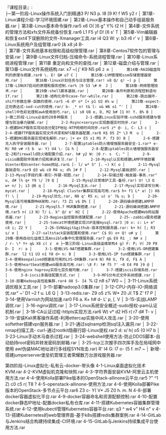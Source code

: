 『课程目录』:   
├─第一阶段-Linux操作系统入门到精通3 P/ N3 p. I8 [9 K! f  W5 y2 r
│      第1章-Linux课程介绍-学习环境搭建.rar
│      第2章-Linux基本操作和自己动手组装服务器.rar
│      第3章-Linux基本命令操作.rar5 x6 O( ]6 g" Y% t2 H
│      第4章-文件系统的管理方法和xfs文件系统备份恢复.rar6 L1 F5 y! D! [6 s' T
│      第5章-Vim编辑器和恢复ext4下误删除的文件-Xmanager工具.rar  i4 Q3 W: y: b3 r6 r' v
│      第6章-Linux系统用户及组管理.rar0 [& x8 j4 B- \
│      第7章-文件系统基本权限和高级权限管理.rar
│      第8章-Centos7软件包的管理与安装.rar
│      第9章-Linux文件归档-压缩命令-系统进程管理.rar
│      第10章-Linux系统进程管理.rar
│      第11章  重定向和文件的查找.rar
│      第12章-磁盘介绍与管理.rar
│      第13章-Linux文件系统结构.rar. x7 ~( j' K9 N5 p6 `2 m
│      第14章-RAID磁盘阵列的原理与搭建.rar0 \. E! Q# u7 C
│      第15章-LVM管理和ssm存储管理器使用.rar
│      第16章-linux计划任务与日志管理.rar! x8 Q/ q! ~) p
│      第17章-LINUX7启动的原理和服务控制.rar% |9 S3 \# H  J
│      第18章-网络管理技术.rar
│      第19章-shell脚本基础.rar
│      第20章-条件判断和流程控制语句If.rar
│      第21章-结构化命令case-for-while.rar
│      第22章-跳出循环-shift参数左移-函数的使用.rar5 ~6 d* o* [+ p1 U2 A% w
│      第23章-expect-正则表达式-sed-cut的使用.rar/ b- _* n! t& l: x& W6 o1 ^' [
│      第24章-shell中色彩处理和awk使用技巧.rar, L( s0 U8 e, D, M2 b# ]1 H! Y. B% B
│      
├─第二阶段-Linux必会的20多种服务
│      2-1-搭建Linux实验环境-sshd服务搭建与管理与防治暴力破解.rar
│      2-2-Rsync+sersync实现数据实时同步.rar
│      2-3-搭建DHCP服务实现动态分配IP地址-NTP网络时间同步.rar5 z* @- i, C- L3 c
│      2-4-搭建FTP服务器实现文件共享和NFS服务器配置.rar8 K$ D5 Z* \3 M  u
│      2-5-搭建DNS服务器实现域名解析.rar; |+ e+ E5 x1 M1 P. f3 D) B
│      2-6-搭建无人执守安装服务器.rar
│      2-7-配置iptables防火墙增强服务器安全-1.rar* e- M/ R0 v# r3 b  w- Y) U4 \- [& h
│      2-8-配置iptables防火墙增强服务器安全-2和firewalld防火墙配置介绍.rar. h# y2 W: |0 r- s  C; ^
│      2-9-visio画图软件简单介绍和串讲复习.rar
│      2-10-Mysql认实和搭建LAMP环境部署Ucenter和Ucenter-home网站.rar& [- l/ w* S" ]. ~) K( o
│      2-11-Mysql基础语句.rar9 @3 w& c0 M4 u; d% }# F
│      2-12-Mysql基础进阶.rar
│      2-13-Mysql字段约束-索引-外键-视图.rar
│      2-14-存储过程-触发器-事务.rar" u, d# l% q+ Y9 \/ ]9 Q
│      2-15-Mysql日常维护工具-备份.rar) U! \3 Q  w+ n/ }; i3 @6 q
│      2-16-Mysql主从.rar
│      2-17-Mysql实现读写分离-mycat.rar
│      2-18-Mysql Cluster集群实现高可用.rar$ h+ f1 L* a! ]) K6 f! \
│      2-19-Mysql优化.rar, N8 q' R5 x; u) o' ?& u; b
│      2-20-Mysql高可用集群MHA架构.rar; ?3 Z1 v$ D% [
│      2-20-源码编译搭建LAMP环境.rar
│      2-21-Mysql5.7 MGR集群搭建.rar
│      2-21-源码编译搭建LNMP环境.rar5 n( i3 N) T/ L. k" @/ e' H2 {
│      2-22-使用Apache搭建Web网站服务器.rar
│      2-23-Nagios监控服务搭建配置.rar
│      2-25--zabbix服务搭建使用.rar
│      2-25-tomcat环境搭建实现JSP连接mysql.rar3 |0 x: c: L+ e" c8 i; Z2 Y
│      2-26-SVN&&git&github-版本控制服务器.rar: k+ h( [; R3 s/ e
│      2-27-saltstack安装配置和使用.rar" C$ O) o+ Q! u# y
│      第29章-使用自动化运维工具Ansible集中化管理服务器.rar7 g& E9 R1 _: N# x
│      / r- \* Y+ q& X8 c( z  m
├─第三阶段-Linux高级运维架构4 g) F: P; V( J9 P8 D- I  r: a
│      3-1-使用LVS-NAT搭建集群.rar
│      3-2-使用LVS-DR搭建集群.rar  l2 t1 U3 n1 Y8 d+ n: B
│      3-3-使用LVS-IP tun搭建集群.rar
│      3-4-使用keepalived搭建高可用的LVS-DR集群.rar4 N) R0 U, f9 d, F$ A
│      3-5-使用heartbeat搭建web服务高可用.rar: \8 F: t# f5 ?' ~0 E4 P8 }9 @
│      3-6-使用nginx haproxy实现七层负载均衡.rar
│      3-7-搭建iscsi存储系统.rar
│      3-8-iscsi多路径配置方式.rar
│      3-9-MFS分布式文件系统搭建.rar
│      3-10-部署Hadoop高性能集群.rar4 O8 S- I4 `% i2 n8 s7 W0 ~
│      3-11-Linux系统调优相关工具.rar
│      3-11-部署hadoop3.0集群.rar
│      3-12-CPU-内存-IO-网络调优.rar" ~' D1 ~2 f  u. L6 Q
│      3-13-redis.rar- Z9 o5 z% W* Z0 J( T$ Z' f7 P
│      3-14-使用Varnish为网站加速.rar0 F6 a. K+ h# d- L' p, [. V
│      3-15-实战LAMP调优.rar
│      3-16-nginx调优.rar
│      3-17-Linux系统安全概述-sudo授权-pam认证机制.rar
│      3-18-CA认证过程-httpts实现方法.rar6 W) v* d2 H5 r( r7 d# T- v
│      3-19-安装Kali黑客操作系统-利用ettercap实施中间人攻击.rar
│      3-20-使用softether搭建vpn服务器.rar
│      3-21-通过sqlnamp检测sql注入漏洞.rar
│      3-22-nmap扫描工具- curl-通过rootkit隐蔽行踪-Linux提权.rar2 d: x/ h( o5 {0 H7 b
│      3-23-Linux手动木马查杀过程.rar
│      3-24-webshell使用方法-防止DDOS脚本-自动劫持root密码并转发密码到邮箱.rar
│      3-25-tcp三次握手四次挥手及在局域网中使用 awl伪装MAC地址进行多线程SYN攻击.rar) R' I4 G: I7 o- {5 f. m7 ~
│      新增-搭建jumperserver堡垒机管理王者荣耀数万台游戏服务器.rar

第四阶段-Linux虚拟化-私有云-docker-带头像
4-1-Linux桌面虚拟化技术KVM.rar
4-2-KVM虚拟机克隆和快照.rar
4-3-字符界面安装KVM-阿里云主机使用方法.rar
4-4-使用Kolla部署Pike版本的OpenStack-allinone云平台.rar5 ?" ^1 Z) c0 c5 r( T8 ?
4-5-openstack-allinone-使用方法.rar
4-6-使用Kolla部署Pike版本的OpenStack-多节点云平台.rar6 Z3 c- Y( V* J5 Z0 h. m. N
4-8-部署docker容器虚拟化平台.rar
4-9-docker容器命名和资源配额控制.rar
4-10-配置docker静态IP地址-配置docker私有仓库.rar
4-11-搭建Kubernetes容器集群管理系统.rar
4-12-使用kubectl管理Kubernetes容器平台.rar: q3 ^  w4 v" H4 n" v
4-13-搭建Kubernetes的web管理界面-基于k8s搭建redis集群案例.rar
4-14-GitLab与Jenkins结合构建持续集成-CI环境.rar
4-15-GitLab与Jenkins持续集成平台使用方法.rar
